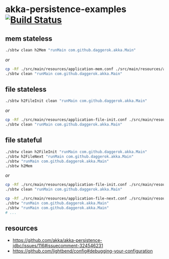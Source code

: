 # akka-persistence-examples [![Build Status](https://travis-ci.org/daggerok/akka-persistence-examples.svg?branch=master)](https://travis-ci.org/daggerok/akka-persistence-examples)

## mem stateless

```bash
./sbtw clean h2Mem "runMain com.github.daggerok.akka.Main"
```

_or_

```bash
cp -Rf ./src/main/resources/application-mem.conf ./src/main/resources/application.conf
./sbtw clean "runMain com.github.daggerok.akka.Main"
```

## file stateless

```bash
./sbtw h2FileInit clean "runMain com.github.daggerok.akka.Main"
```

_or_

```bash
cp -Rf ./src/main/resources/application-file-init.conf ./src/main/resources/application.conf
./sbtw clean "runMain com.github.daggerok.akka.Main"
```

## file stateful

```bash
./sbtw clean h2FileInit "runMain com.github.daggerok.akka.Main"
./sbtw h2FileNext "runMain com.github.daggerok.akka.Main"
./sbtw "runMain com.github.daggerok.akka.Main"
./sbtw h2Mem
```

_or_

```bash
cp -Rf ./src/main/resources/application-file-init.conf ./src/main/resources/application.conf
./sbtw clean "runMain com.github.daggerok.akka.Main"

cp -Rf ./src/main/resources/application-file-next.conf ./src/main/resources/application.conf
./sbtw "runMain com.github.daggerok.akka.Main"
./sbtw "runMain com.github.daggerok.akka.Main"
# ...
```

## resources

* https://github.com/akka/akka-persistence-jdbc/issues/116#issuecomment-324546231
* https://github.com/lightbend/config#debugging-your-configuration
